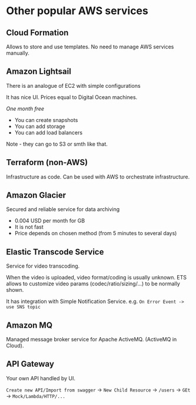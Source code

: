 # Other popular AWS services

## Cloud Formation

Allows to store and use templates.
No need to manage AWS services manually.

## Amazon Lightsail

There is an analogue of EC2 with simple configurations

It has nice UI. Prices equal to Digital Ocean machines.

*One month free*

* You can create snapshots
* You can add storage
* You can add load balancers

Note - they can go to S3 or smth like that.

## Terraform (non-AWS)

Infrastructure as code. Can be used with AWS to orchestrate infrastructure.

## Amazon Glacier

Secured and reliable service for data archiving

* 0.004 USD per month for GB
* It is not fast
* Price depends on chosen method (from 5 minutes to several days)

## Elastic Transcode Service

Service for video transcoding.

When the video is uploaded, video format/coding is usually unknown.
ETS allows to customize video params (codec/ratio/sizing/...) to be normally shown.

It has integration with Simple Notification Service.
e.g. `On Error Event -> use SNS topic`

## Amazon MQ

Managed message broker service for Apache ActiveMQ. (ActiveMQ in Cloud).

## API Gateway

Your own API handled by UI.

`Create new API/Import from swagger` -> `New Child Resource` -> `/users` -> `GEt` -> `Mock/Lambda/HTTP/...`
